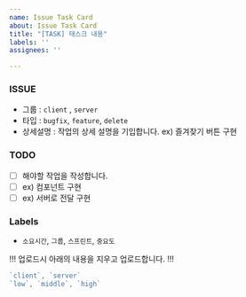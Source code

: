 ```yaml
---
name: Issue Task Card
about: Issue Task Card
title: "[TASK] 태스크 내용"
labels: ''
assignees: ''

---
```


### ISSUE

- 그룹 : `client` , `server`
- 타입 : `bugfix`, `feature`, `delete`
- 상세설명 : 작업의 상세 설명을 기입합니다. ex) 즐겨찾기 버튼 구현

### TODO

- [ ]  해야할 작업을 작성합니다.
- [ ]  ex) 컴포넌트 구현
- [ ]  ex) 서버로 전달 구현

### Labels

- `소요시간`, `그룹`, `스프린트`, `중요도`


!!! 업로드시 아래의 내용을 지우고 업로드합니다. !!!
```jsx
`client`, `server`
`low`, `middle`, `high`
```
